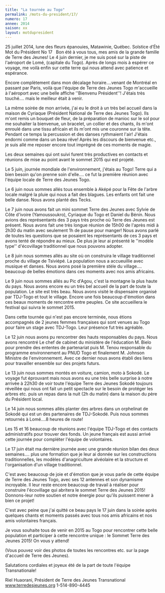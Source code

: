 ```yaml
---
title: "La tournée au Togo"
permalink: /mots-du-president/17/
numero: 17
annee: 2014
saison: xx
layout: motdupresident
---
```

25 juillet 2014, lune des fleurs épanouies, Matawinie, Québec.
Solstice d’Été
Mot du Président No 17
 
Bon été à vous tous, mes amis de la grande famille de Terre des Jeunes!
Le 4 juin dernier, je me suis posé sur la piste de l'aéroport de Lomé, (capitale du Togo). Après de longs mois à espérer ce voyage, me voilà enfin sur cette terre qui nous attend avec patience et espérance.

Encore complètement dans mon décalage horaire....venant de Montréal en passant par Paris, voilà que l'équipe de Terre des Jeunes Togo m'accueille à l'aéroport avec une belle affiche ''Bienvenu Président''! J'étais très touché.... mais le meilleur était à venir.

La même soirée de mon arrivée, j'ai eu le droit à un très bel accueil dans la maison de Cyriaque (Président National de Terre des Jeunes Togo). Ils m'ont remis un bouquet de fleur, de la préparation de manioc sur le sol pour me souhaiter la bienvenue, un bracelet, un collier et des chants, ils m'ont enroulé dans une tissu africain et ils m'ont mis une couronne sur la tête. Pendant ce temps la percussion et des danses rythmaient l'air! J'étais endormi comme dans un beau rêve! Après les discours de bienvenue etc., je suis allé me reposer encore tout imprégné de ces moments de magie.

Les deux semaines qui ont suivi furent très productives en contacts et réunions de mise au point avant le sommet 2015 qui est projeté.

Le 5 juin, journée mondiale de l'environnement, j'étais au Togo! Terre qui a bien besoin qu'on prenne soin d'elle.... ce fut la première réunion avec l'équipe locale de Terre des Jeunes Togo.

Le 6 juin nous sommes allés tous ensemble à Aképé pour la Fête de l'arbre locale malgré la pluie qui nous a fait des blagues. Les enfants ont fait une belle danse. Nous avons planté des Tecks.

Le 7 juin nous avons fait un mini sommet Terre des Jeunes avec Sylvie de Côte d'ivoire (Yamoussoukro), Cyriaque du Togo et Daniel du Bénin. Nous avions des représentants des 3 pays très proche où Terre des Jeunes est présent. Nous avons fait une très longue réunion de 15h00 de l'après midi à 2h30 du matin avec seulement 1h de pause pour manger! Nous avons parlé de toutes les questions que se posaient les représentants de ces 3 pays et avons tenté de répondre au mieux. De plus je leur ai présenté le ''modèle type'' d'écovillage traditionnel que nous pouvons adopter.

Le 8 juin nous sommes allés au site où on construira le village traditionnel proche du village de Tsiviépé. La population nous a accueuillie avec musique et danses. Nous avons posé la première stèle du village.... beaucoup de belles émotions dans ces moments avec nos amis africains.

Le 9 juin nous sommes allés au Pic d'Agou, c'est la montagne la plus haute du pays. Nous avons encore eu un très bel accueil de la part de toute la population. Le site est très beau. Nous avons visité le dispensaire organisé par TDJ-Togo et tout le village. Encore une fois beaucoup d'émotion dans ces beaux moments de rencontre entre peuples. Ce site accueillera le festival qui suivra le sommet 2015.

Dans cette tournée qui n'est pas encore terminée, nous étions accompagnés de 2 jeunes femmes françaises qui sont venues au Togo pour faire un stage avec TDJ-Togo. Leur présence fut très agréable.

Le 12 juin nous avons pu rencontrer des hauts responsables du pays. Nous avons rencontré Le chef de cabinet du ministère de l'éducation M. Bielo pour prendre des ententes de partenariat puis M. Tenou responsable du programme environnement au PNUD Togo et finalement M. Johnson Ministre de l'environnement. Avec ce dernier nous avons établi des liens pour travailler ensemble sur des projets futurs.

Le 13 juin nous sommes montés en voiture, camion, moto à Sokodé. Le voyage fut éprouvant mais nous avons eu une très belle surprise à notre arrivée à 22h30 de voir toute l'équipe Terre des Jeunes Sokodé toujours réveillée qui nous ont fait un petit spectacle sur le besoin de protéger les arbres etc. puis un repas dans la nuit (2h du matin) dans la maison du père du Président local.

Le 14 juin nous sommes allés planter des arbres dans un orphelinat de Sokodé qui est un des partenaires de TDJ-Sokodé. Puis nous sommes retournés à Lomé....8 heures de route!

Les 15 et 16 beaucoup de réunions avec l'équipe TDJ-Togo et des contacts administratifs pour trouver des fonds. Un jeune français est aussi arrivé cette journée pour compléter l'équipe de volontaires.

Le 17 juin était ma dernière journée avec une grande réunion bilan des deux semaines.... plus une formation que je leur ai donnée sur les constructions traditionnelles, les modèles d'anagriculture alvéolaire et la structure et l'organisation d'un village traditionnel.

C'est avec beaucoup de joie et d'émotion que je vous parle de cette équipe de Terre des Jeunes Togo, avec ses 12 antennes et son dynamisme incroyable. Il leur reste encore beaucoup de travail à réaliser pour construire l'écovillage qui abritera le sommet Terre des Jeunes 2015! Donnons-leur notre soutien et notre énergie pour qu'ils puissent mener à bien ce projet! 

C'est avec peine que j'ai quitté ce beau pays le 17 juin dans la soirée après quelques chants et moments passés avec tous nos amis africains et nos amis volontaires français.

Je vous souhaite tous de venir en 2015 au Togo pour rencontrer cette belle population et participer à cette rencontre unique : le Sommet Terre des Jeunes 2015! On vous y attend!

(Vous pouvez voir des photos de toutes les rencontres etc. sur la page d'accueil de Terre des Jeunes).

Salutations cordiales et joyeux été de la part de toute l'équipe Transnationale!

Riel Huaorani,
Président de Terre des Jeunes Transnational
www.terredesjeunes.org 1-514-890-4445
